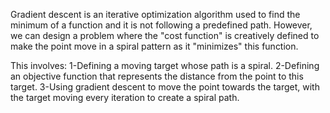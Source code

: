 Gradient descent is an iterative optimization algorithm used to find the minimum of a function and it is not following a predefined path. However, we can design a problem where the "cost function" is creatively defined to make the point move in a spiral pattern as it "minimizes" this function.

This involves:
1-Defining a moving target whose path is a spiral.
2-Defining an objective function that represents the distance from the point to this target.
3-Using gradient descent to move the point towards the target, with the target moving every iteration to create a spiral path.
